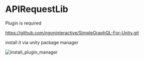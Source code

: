 # APIRequestLib


Plugin is required

https://github.com/ngoninteractive/SimpleGraphQL-For-Unity.git

install it via unity package manager

![install_plugin_manager](https://github.com/kxlahsimx09/APIRequestLib/assets/117012903/1403e8bf-ed7f-43ed-8263-e6cecabbe23b)
